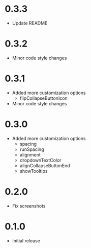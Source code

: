 # 0.3.3

* Update README

# 0.3.2

* Minor code style changes

# 0.3.1

* Added more customization options
    * flipCollapseButtonIcon
* Minor code style changes

# 0.3.0

* Added more customization options
    * spacing
    * runSpacing
    * alignment
    * dropdownTextColor
    * alignCollapseButtonEnd
    * showTooltips

# 0.2.0

* Fix screenshots

# 0.1.0

* Initial release
